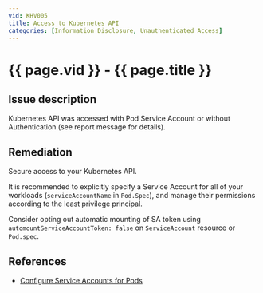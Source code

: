 ```yaml
---
vid: KHV005
title: Access to Kubernetes API
categories: [Information Disclosure, Unauthenticated Access]
---
```


# {{ page.vid }} - {{ page.title }}

## Issue description

Kubernetes API was accessed with Pod Service Account or without Authentication (see report message for details).

## Remediation

Secure access to your Kubernetes API.

It is recommended to explicitly specify a Service Account for all of your workloads (`serviceAccountName` in `Pod.Spec`), and manage their permissions according to the least privilege principal.

Consider opting out automatic mounting of SA token using `automountServiceAccountToken: false` on `ServiceAccount` resource or `Pod.spec`.


## References

- [Configure Service Accounts for Pods](https://kubernetes.io/docs/tasks/configure-pod-container/configure-service-account/)

